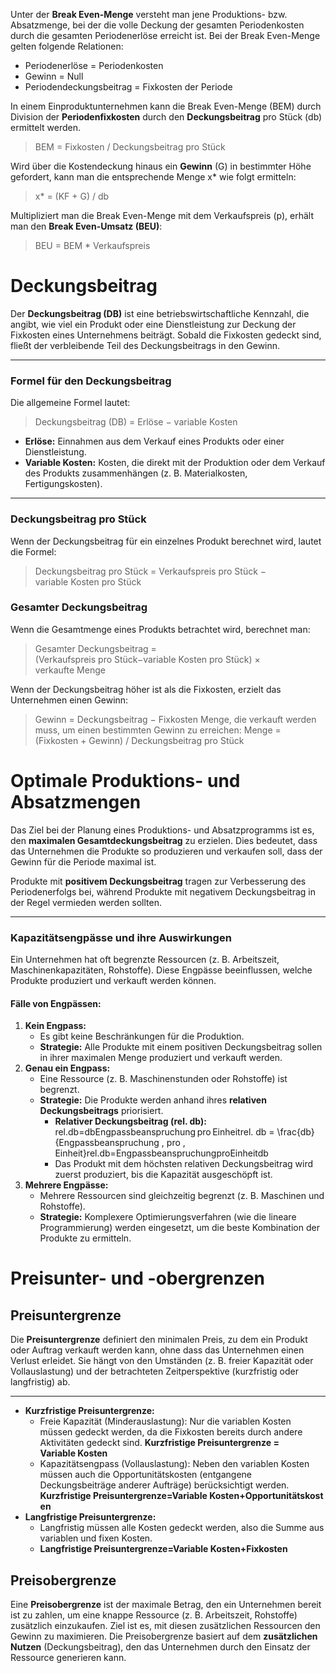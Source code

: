 Unter der **Break Even-Menge** versteht man jene Produktions- bzw. Absatzmenge, bei der die volle Deckung der gesamten Periodenkosten durch die gesamten Periodenerlöse erreicht ist. 
Bei der Break Even-Menge gelten folgende Relationen:  
- Periodenerlöse = Periodenkosten 
- Gewinn = Null 
- Periodendeckungsbeitrag = Fixkosten der Periode 

In einem Einproduktunternehmen kann die Break Even-Menge (BEM) durch Division der **Periodenfixkosten** durch den **Deckungsbeitrag** pro Stück (db) ermittelt werden. 

> BEM = Fixkosten / Deckungsbeitrag pro Stück

Wird über die Kostendeckung hinaus ein **Gewinn** (G) in bestimmter Höhe gefordert, kann man die entsprechende Menge x* wie folgt ermitteln: 

> x* = (KF + G) / db

Multipliziert man die Break Even-Menge mit dem Verkaufspreis (p), erhält man den **Break Even-Umsatz (BEU)**:

> BEU = BEM * Verkaufspreis

# Deckungsbeitrag

Der **Deckungsbeitrag (DB)** ist eine betriebswirtschaftliche Kennzahl, die angibt, wie viel ein Produkt oder eine Dienstleistung zur Deckung der Fixkosten eines Unternehmens beiträgt. Sobald die Fixkosten gedeckt sind, fließt der verbleibende Teil des Deckungsbeitrags in den Gewinn.

---

### Formel für den Deckungsbeitrag

Die allgemeine Formel lautet:

> Deckungsbeitrag (DB) = Erlöse − variable Kosten

- **Erlöse:** Einnahmen aus dem Verkauf eines Produkts oder einer Dienstleistung.
- **Variable Kosten:** Kosten, die direkt mit der Produktion oder dem Verkauf des Produkts zusammenhängen (z. B. Materialkosten, Fertigungskosten).

---

### Deckungsbeitrag pro Stück

Wenn der Deckungsbeitrag für ein einzelnes Produkt berechnet wird, lautet die Formel:

> Deckungsbeitrag pro Stück = Verkaufspreis pro Stück − variable Kosten pro Stück

### Gesamter Deckungsbeitrag

Wenn die Gesamtmenge eines Produkts betrachtet wird, berechnet man:

> Gesamter Deckungsbeitrag = (Verkaufspreis pro Stück−variable Kosten pro Stück) × verkaufte Menge  

Wenn der Deckungsbeitrag höher ist als die Fixkosten, erzielt das Unternehmen einen Gewinn:

> Gewinn = Deckungsbeitrag − Fixkosten
> Menge, die verkauft werden muss, um einen bestimmten Gewinn zu erreichen:
> Menge = (Fixkosten + Gewinn) / Deckungsbeitrag pro Stück


# Optimale Produktions- und Absatzmengen

Das Ziel bei der Planung eines Produktions- und Absatzprogramms ist es, den **maximalen Gesamtdeckungsbeitrag** zu erzielen. Dies bedeutet, dass das Unternehmen die Produkte so produzieren und verkaufen soll, dass der Gewinn für die Periode maximal ist.

Produkte mit **positivem Deckungsbeitrag** tragen zur Verbesserung des Periodenerfolgs bei, während Produkte mit negativem Deckungsbeitrag in der Regel vermieden werden sollten.

---

### Kapazitätsengpässe und ihre Auswirkungen

Ein Unternehmen hat oft begrenzte Ressourcen (z. B. Arbeitszeit, Maschinenkapazitäten, Rohstoffe). Diese Engpässe beeinflussen, welche Produkte produziert und verkauft werden können.

#### **Fälle von Engpässen:**

1. **Kein Engpass:**
    - Es gibt keine Beschränkungen für die Produktion.
    - **Strategie:** Alle Produkte mit einem positiven Deckungsbeitrag sollen in ihrer maximalen Menge produziert und verkauft werden.
2. **Genau ein Engpass:**
    - Eine Ressource (z. B. Maschinenstunden oder Rohstoffe) ist begrenzt.
    - **Strategie:** Die Produkte werden anhand ihres **relativen Deckungsbeitrags** priorisiert.
        - **Relativer Deckungsbeitrag (rel. db):** rel.db=dbEngpassbeanspruchung pro Einheitrel. db = \frac{db}{Engpassbeanspruchung \, pro \, Einheit}rel.db=EngpassbeanspruchungproEinheitdb​
        - Das Produkt mit dem höchsten relativen Deckungsbeitrag wird zuerst produziert, bis die Kapazität ausgeschöpft ist.
3. **Mehrere Engpässe:**
    - Mehrere Ressourcen sind gleichzeitig begrenzt (z. B. Maschinen und Rohstoffe).
    - **Strategie:** Komplexere Optimierungsverfahren (wie die lineare Programmierung) werden eingesetzt, um die beste Kombination der Produkte zu ermitteln.

# Preisunter- und -obergrenzen

## Preisuntergrenze

Die **Preisuntergrenze** definiert den minimalen Preis, zu dem ein Produkt oder Auftrag verkauft werden kann, ohne dass das Unternehmen einen Verlust erleidet. Sie hängt von den Umständen (z. B. freier Kapazität oder Vollauslastung) und der betrachteten Zeitperspektive (kurzfristig oder langfristig) ab.

---

- **Kurzfristige Preisuntergrenze:**
    - Freie Kapazität (Minderauslastung): Nur die variablen Kosten müssen gedeckt werden, da die Fixkosten bereits durch andere Aktivitäten gedeckt sind. **Kurzfristige Preisuntergrenze = Variable Kosten**
    - Kapazitätsengpass (Vollauslastung): Neben den variablen Kosten müssen auch die Opportunitätskosten (entgangene Deckungsbeiträge anderer Aufträge) berücksichtigt werden. **Kurzfristige Preisuntergrenze=Variable Kosten+Opportunitätskosten**
- **Langfristige Preisuntergrenze:**
    - Langfristig müssen alle Kosten gedeckt werden, also die Summe aus variablen und fixen Kosten. 
    - **Langfristige Preisuntergrenze=Variable Kosten+Fixkosten**

## Preisobergrenze

Eine **Preisobergrenze** ist der maximale Betrag, den ein Unternehmen bereit ist zu zahlen, um eine knappe Ressource (z. B. Arbeitszeit, Rohstoffe) zusätzlich einzukaufen. Ziel ist es, mit diesen zusätzlichen Ressourcen den Gewinn zu maximieren. Die Preisobergrenze basiert auf dem **zusätzlichen Nutzen** (Deckungsbeitrag), den das Unternehmen durch den Einsatz der Ressource generieren kann.